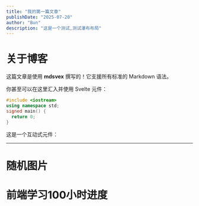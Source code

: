 ```yaml
---
title: "我的第一篇文章"
publishDate: "2025-07-20"
author: "Bun"
description: "这是一个测试,测试瀑布布局"
---
```


# 关于博客

这篇文章是使用 **mdsvex** 撰写的！它支援所有标准的 Markdown 语法。

你甚至可以在这里汇入并使用 Svelte 元件：


```c++
#include <iostream>
using namespace std;
signed main() {
  return 0;
}
```



<script lang="ts">
  import Counter from '$lib/components/Counter.svelte'; // 假设你有一个计数器元件
  import  RandomImage from '$lib/components/RandomImage.svelte';
  import  Wakatime from '$lib/components/Wakatime.svelte';
  import ProgressBar from '$lib/components/ProgressBar.svelte';
</script>

这是一个互动式元件：
<Counter /> 

---

# 随机图片

<RandomImage/>


# 前端学习100小时进度

<Wakatime/>


